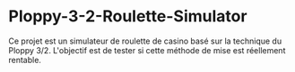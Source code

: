 # Ploppy-3-2-Roulette-Simulator
Ce projet est un simulateur de roulette de casino basé sur la technique du Ploppy 3/2. L'objectif est de tester si cette méthode de mise est réellement rentable.
